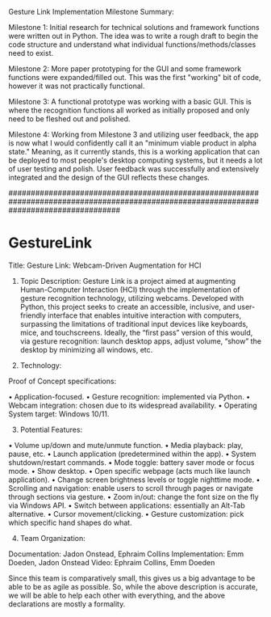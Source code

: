 Gesture Link Implementation Milestone Summary:

Milestone 1: Initial research for technical solutions and framework functions were written out in Python.  The idea was to write a rough draft to begin the code structure and understand what individual functions/methods/classes need to exist. 

Milestone 2: More paper prototyping for the GUI and some framework functions were expanded/filled out.  This was the first "working" bit of code, however it was not practically functional.  

Milestone 3: A functional prototype was working with a basic GUI.  This is where the recognition functions all worked as initially proposed and only need to be fleshed out and polished.  

Milestone 4: Working from Milestone 3 and utilizing user feedback, the app is now what I would confidently call it an "minimum viable product in alpha state."  Meaning, as it currently stands, this is a working application that can be deployed to most people's desktop computing systems, but it needs a lot of user testing and polish.  User feedback was successfully and extensively integrated and the design of the GUI reflects these changes.  





#########################################################################################################################################





# GestureLink
Title: 
Gesture Link: Webcam-Driven Augmentation for HCI

1.	Topic Description:
Gesture Link is a project aimed at augmenting Human-Computer Interaction (HCI) through the implementation of gesture recognition technology, utilizing webcams. Developed with Python, this project seeks to create an accessible, inclusive, and user-friendly interface that enables intuitive interaction with computers, surpassing the limitations of traditional input devices like keyboards, mice, and touchscreens.  Ideally, the “first pass” version of this would, via gesture recognition: launch desktop apps, adjust volume, “show” the desktop by minimizing all windows, etc.  

2.	Technology: 

Proof of Concept specifications:

•	Application-focused.
•	Gesture recognition: implemented via Python.
•	Webcam integration: chosen due to its widespread availability. 
•	Operating System target: Windows 10/11.

3.	Potential Features:

•	Volume up/down and mute/unmute function.
•	Media playback: play, pause, etc.
•	Launch application (predetermined within the app).
•	System shutdown/restart commands.
•	Mode toggle: battery saver mode or focus mode. 
•	Show desktop.
•	Open specific webpage (acts much like launch application).
•	Change screen brightness levels or toggle nighttime mode. 
•	Scrolling and navigation: enable users to scroll through pages or navigate through sections via gesture. 
•	Zoom in/out: change the font size on the fly via Windows API.
•	Switch between applications: essentially an Alt-Tab alternative.
•	Cursor movement/clicking.
•	Gesture customization: pick which specific hand shapes do what. 

4.	Team Organization:

Documentation: Jadon Onstead, Ephraim Collins
Implementation: Emm Doeden, Jadon Onstead
Video:  Ephraim Collins, Emm Doeden

Since this team is comparatively small, this gives us a big advantage to be able to be as agile as possible.  So, while the above description is accurate, we will be able to help each other with everything, and the above declarations are mostly a formality.  

